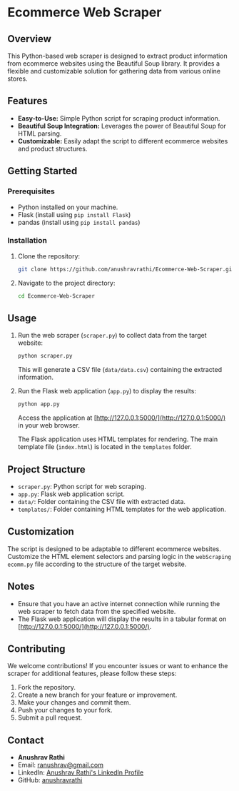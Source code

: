 # Ecommerce Web Scraper

## Overview

This Python-based web scraper is designed to extract product information from ecommerce websites using the Beautiful Soup library. It provides a flexible and customizable solution for gathering data from various online stores.

## Features

- **Easy-to-Use:** Simple Python script for scraping product information.
- **Beautiful Soup Integration:** Leverages the power of Beautiful Soup for HTML parsing.
- **Customizable:** Easily adapt the script to different ecommerce websites and product structures.

## Getting Started

### Prerequisites

- Python installed on your machine.
- Flask (install using `pip install Flask`)
- pandas (install using `pip install pandas`)

### Installation

1. Clone the repository:

    ```bash
    git clone https://github.com/anushravrathi/Ecommerce-Web-Scraper.git
    ```

2. Navigate to the project directory:

    ```bash
    cd Ecommerce-Web-Scraper
    ```

## Usage

1. Run the web scraper (`scraper.py`) to collect data from the target website:

    ```bash
    python scraper.py
    ```

   This will generate a CSV file (`data/data.csv`) containing the extracted information.

2. Run the Flask web application (`app.py`) to display the results:

    ```bash
    python app.py
    ```

   Access the application at [http://127.0.0.1:5000/](http://127.0.0.1:5000/) in your web browser.

   The Flask application uses HTML templates for rendering. The main template file (`index.html`) is located in the `templates` folder.

## Project Structure

- `scraper.py`: Python script for web scraping.
- `app.py`: Flask web application script.
- `data/`: Folder containing the CSV file with extracted data.
- `templates/`: Folder containing HTML templates for the web application.

## Customization

The script is designed to be adaptable to different ecommerce websites. Customize the HTML element selectors and parsing logic in the `webScraping ecomm.py` file according to the structure of the target website.

## Notes

- Ensure that you have an active internet connection while running the web scraper to fetch data from the specified website.
- The Flask web application will display the results in a tabular format on [http://127.0.0.1:5000/](http://127.0.0.1:5000/).

## Contributing

We welcome contributions! If you encounter issues or want to enhance the scraper for additional features, please follow these steps:

1. Fork the repository.
2. Create a new branch for your feature or improvement.
3. Make your changes and commit them.
4. Push your changes to your fork.
5. Submit a pull request.

## Contact

- **Anushrav Rathi**
- Email: ranushrav@gmail.com
- LinkedIn: [Anushrav Rathi's LinkedIn Profile](https://www.linkedin.com/in/anushravrathi/)
- GitHub: [anushravrathi](https://github.com/anushravrathi)
